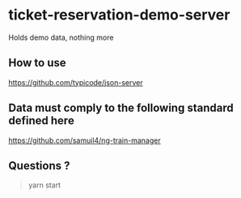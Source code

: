 # ticket-reservation-demo-server

Holds demo data, nothing more

## How to use

https://github.com/typicode/json-server

## Data must comply to the following standard defined here

https://github.com/samuil4/ng-train-manager

## Questions ?

> yarn start
